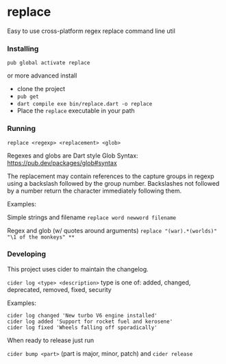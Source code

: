# replace
Easy to use cross-platform regex replace command line util

### Installing
`pub global activate replace`

or more advanced install
- clone the project
- `pub get`
- `dart compile exe bin/replace.dart -o replace`
- Place the `replace` executable in your path

### Running
`replace <regexp> <replacement> <glob>`

Regexes and globs are Dart style
Glob Syntax: https://pub.dev/packages/glob#syntax

The replacement may contain references to the capture groups in regexp using a backslash followed by the group number. Backslashes not followed by a number return the character immediately following them.

Examples:

Simple strings and filename
`replace word newword filename`

Regex and glob (w/ quotes around arguments)
`replace "(war).*(worlds)" "\1 of the monkeys" **`

### Developing
This project uses cider to maintain the changelog. 

`cider log <type> <description>`
type is one of: added, changed, deprecated, removed, fixed, security

Examples:
```
cider log changed 'New turbo V6 engine installed'
cider log added 'Support for rocket fuel and kerosene'
cider log fixed 'Wheels falling off sporadically'
```

When ready to release just run

`cider bump <part>` (part is major, minor, patch)
and
`cider release`